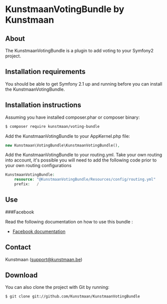 KunstmaanVotingBundle by Kunstmaan
=================================

About
-----
The KunstmaanVotingBundle is a plugin to add voting to your Symfony2 project.

Installation requirements
-------------------------
You should be able to get Symfony 2.1 up and running before you can install the KunstmaanVotingBundle.

Installation instructions
-------------------------
Assuming you have installed composer.phar or composer binary:

``` bash
$ composer require kunstmaan/voting-bundle
```

Add the KunstmaanVotingBundle to your AppKernel.php file:

```PHP
new Kunstmaan\VotingBundle\KunstmaanVotingBundle(),
```

Add the KunstmaanVotingBundle to your routing.yml. Take your own routing into account, it's possible you will need to add the following code prior to your own routing configurations

```PHP
KunstmaanVotingBundle:
    resource: "@KunstmaanVotingBundle/Resources/config/routing.yml"
    prefix:   /
```

Use
---

###Facebook

Read the following documentation on how to use this bundle :

* [Facebook documentation](https://github.com/Kunstmaan/KunstmaanVotingBundle/blob/master/Resources/doc/facebook.md)

Contact
-------
Kunstmaan (support@kunstmaan.be)

Download
--------
You can also clone the project with Git by running:

```
$ git clone git://github.com/Kunstmaan/KunstmaanVotingBundle
```
